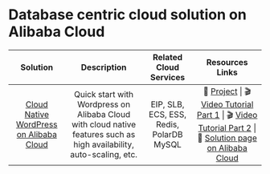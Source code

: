# Database centric cloud solution on Alibaba Cloud

| Solution | Description | Related Cloud Services | Resources Links |
| :------: | :---------: | :--------------------: | :------------: |
| [Cloud Native WordPress on Alibaba Cloud](https://github.com/alibabacloud-howto/solution-cloud-native-web-hosting) | Quick start with Wordpress on Alibaba Cloud with cloud native features such as high availability, auto-scaling, etc. | EIP, SLB, ECS, ESS, Redis, PolarDB MySQL | :custard: [Project](https://github.com/alibabacloud-howto/solution-cloud-native-web-hosting) &#124; :clapper: [Video Tutorial Part 1](https://www.youtube.com/watch?v=TnWaGHBxPuw) &#124; :clapper: [Video Tutorial Part 2](https://www.youtube.com/watch?v=POQ_nxjnIYM) &#124; :beginner: [Solution page on Alibaba Cloud](https://www.alibabacloud.com/architecture/solution-implementation/building-auto-scaling-wordpress-website-on-alibaba-cloud)